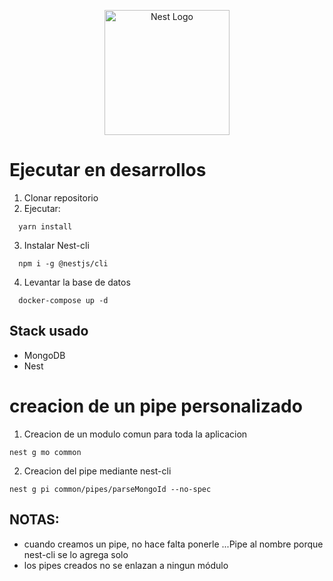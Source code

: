 <p align="center">
  <a href="http://nestjs.com/" target="blank"><img src="https://nestjs.com/img/logo-small.svg" width="200" alt="Nest Logo" /></a>
</p>

# Ejecutar en desarrollos

1. Clonar repositorio
2. Ejecutar:
  ```
    yarn install
  ```

3. Instalar Nest-cli
  ```
    npm i -g @nestjs/cli
  ```

4. Levantar la base de datos
  ```
    docker-compose up -d
  ```

## Stack usado
* MongoDB
* Nest

# creacion de un pipe personalizado
1. Creacion de un modulo comun para toda la aplicacion

```
nest g mo common
```
2. Creacion del pipe mediante nest-cli
```
nest g pi common/pipes/parseMongoId --no-spec
```
## NOTAS:
- cuando creamos un pipe, no hace falta ponerle ...Pipe al nombre porque nest-cli se lo agrega solo
- los pipes creados no se enlazan a ningun módulo

